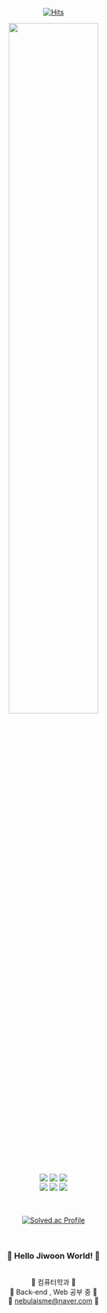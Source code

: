 <div align="center">

  [![Hits](https://hits.seeyoufarm.com/api/count/incr/badge.svg?url=https%3A%2F%2Fgithub.com%2Fsungjiwoon&count_bg=%23F574E6&title_bg=%23F3D5FD&icon=&icon_color=%23E7E7E7&title=hits&edge_flat=false)](https://hits.seeyoufarm.com)
  
<img width="60%" src="https://user-images.githubusercontent.com/59862752/215268566-93f30660-2318-4617-9963-80e3faecd057.PNG"> 


<!--
**sungjiwoon/sungjiwoon** is a ✨ _special_ ✨ repository because its `README.md` (this file) appears on your GitHub profile.

Here are some ideas to get you started: -->

<br>
<img src="https://img.shields.io/badge/java-f28aa8?style=for-the-badge&logo=java&logoColor=white"> 
<img src="https://img.shields.io/badge/python-f25c87?style=for-the-badge&logo=python&logoColor=white">
<img src="https://img.shields.io/badge/mysql-f26f7f?style=for-the-badge&logo=mysql&logoColor=white">
<br>
<!--
<img src="https://img.shields.io/badge/html5-E34F26?style=for-the-badge&logo=html5&logoColor=white"> 
<img src="https://img.shields.io/badge/css-fc885d?style=for-the-badge&logo=css3&logoColor=white"> 
<img src="https://img.shields.io/badge/javascript-f08a71?style=for-the-badge&logo=javascript&logoColor=white">
<br> 
-->
<img src="https://img.shields.io/badge/spring-E34F26?style=for-the-badge&logo=spring&logoColor=white">
<img src="https://img.shields.io/badge/springboot-fc885d?style=for-the-badge&logo=springboot&logoColor=white">
<img src="https://img.shields.io/badge/django-f08a71?style=for-the-badge&logo=django&logoColor=white">
<br><br><br>

[![Solved.ac Profile](http://mazassumnida.wtf/api/v2/generate_badge?boj=jiwoon1122)](https://solved.ac/jiwoon1122/)

<br>

### 🎡 Hello Jiwoon World! 🎡 
<br> 👯 컴퓨터학과 👯<br>
🌱 Back-end , Web 공부 중 🌱<br>
💬 nebulaisme@naver.com 💬 <br>
<br><br>
  
<!--
😄 Pronouns: ...
⚡ Fun fact: ... -->

</div>
